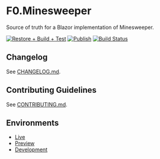 # F0.Minesweeper
Source of truth for a Blazor implementation of Minesweeper.

[![Restore + Build + Test](https://github.com/Flash0ver/F0.Minesweeper/actions/workflows/restore-build-test.yml/badge.svg)](https://github.com/Flash0ver/F0.Minesweeper/actions/workflows/restore-build-test.yml)
[![Publish](https://github.com/Flash0ver/F0.Minesweeper/actions/workflows/publish.yml/badge.svg)](https://github.com/Flash0ver/F0.Minesweeper/actions/workflows/publish.yml)
[![Build Status](https://dev.azure.com/Flash0ver/F0.Minesweeper/_apis/build/status/Flash0ver.F0.Minesweeper?branchName=main)](https://dev.azure.com/Flash0ver/F0.Minesweeper/_build/latest?definitionId=4&branchName=main)

## Changelog
See [CHANGELOG.md](./CHANGELOG.md).

## Contributing Guidelines
See [CONTRIBUTING.md](./CONTRIBUTING.md).

## Environments
- [Live](https://flash0ver.github.io/F0-Games-Minesweeper)
- [Preview](https://flash0ver.github.io/F0-Games-Minesweeper-Preview)
- [Development](https://flash0ver.github.io/F0-Games-Minesweeper-Development)
